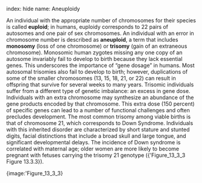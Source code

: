 index: hide
name: Aneuploidy

An individual with the appropriate number of chromosomes for their species is called  **euploid**; in humans, euploidy corresponds to 22 pairs of autosomes and one pair of sex chromosomes. An individual with an error in chromosome number is described as  **aneuploid**, a term that includes  **monosomy** (loss of one chromosome) or  **trisomy** (gain of an extraneous chromosome). Monosomic human zygotes missing any one copy of an autosome invariably fail to develop to birth because they lack essential genes. This underscores the importance of “gene dosage” in humans. Most autosomal trisomies also fail to develop to birth; however, duplications of some of the smaller chromosomes (13, 15, 18, 21, or 22) can result in offspring that survive for several weeks to many years. Trisomic individuals suffer from a different type of genetic imbalance: an excess in gene dose. Individuals with an extra chromosome may synthesize an abundance of the gene products encoded by that chromosome. This extra dose (150 percent)  of specific genes can lead to a number of functional challenges and often precludes development. The most common trisomy among viable births is that of chromosome 21, which corresponds to Down Syndrome. Individuals with this inherited disorder are characterized by short stature and stunted digits, facial distinctions that include a broad skull and large tongue, and significant developmental delays. The incidence of Down syndrome is correlated with maternal age; older women are more likely to become pregnant with fetuses carrying the trisomy 21 genotype ({'Figure_13_3_3 Figure 13.3.3}).


{image:'Figure_13_3_3}
        
